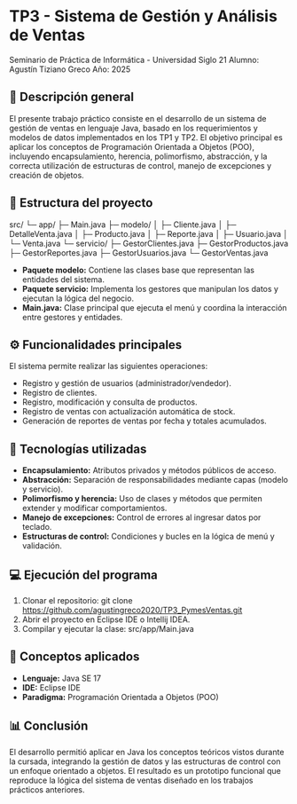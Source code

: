 # TP3 - Sistema de Gestión y Análisis de Ventas

Seminario de Práctica de Informática - Universidad Siglo 21
Alumno: Agustín Tiziano Greco
Año: 2025

## 📘 Descripción general

El presente trabajo práctico consiste en el desarrollo de un sistema de gestión de ventas en lenguaje Java, basado en los requerimientos y modelos de datos implementados en los TP1 y TP2.
El objetivo principal es aplicar los conceptos de Programación Orientada a Objetos (POO), incluyendo encapsulamiento, herencia, polimorfismo, abstracción, y la correcta utilización de estructuras de control, manejo de excepciones y creación de objetos.

## 🧩 Estructura del proyecto

src/
 └─ app/
     ├─ Main.java
     ├─ modelo/
     │   ├─ Cliente.java
     │   ├─ DetalleVenta.java
     │   ├─ Producto.java
     │   ├─ Reporte.java
     │   ├─ Usuario.java
     │   └─ Venta.java
     └─ servicio/
         ├─ GestorClientes.java
         ├─ GestorProductos.java
         ├─ GestorReportes.java
         ├─ GestorUsuarios.java
         └─ GestorVentas.java

- **Paquete modelo:** Contiene las clases base que representan las entidades del sistema.
- **Paquete servicio:** Implementa los gestores que manipulan los datos y ejecutan la lógica del negocio.
- **Main.java:** Clase principal que ejecuta el menú y coordina la interacción entre gestores y entidades.

## ⚙️ Funcionalidades principales
El sistema permite realizar las siguientes operaciones:
- Registro y gestión de usuarios (administrador/vendedor).
- Registro de clientes.
- Registro, modificación y consulta de productos.
- Registro de ventas con actualización automática de stock.
- Generación de reportes de ventas por fecha y totales acumulados.

## 🧩 Tecnologías utilizadas
- **Encapsulamiento:** Atributos privados y métodos públicos de acceso.
- **Abstracción:** Separación de responsabilidades mediante capas (modelo y servicio).
- **Polimorfismo y herencia:** Uso de clases y métodos que permiten extender y modificar comportamientos.
- **Manejo de excepciones:** Control de errores al ingresar datos por teclado.
- **Estructuras de control:** Condiciones y bucles en la lógica de menú y validación.

## 💻 Ejecución del programa
1. Clonar el repositorio:
git clone https://github.com/agustingreco2020/TP3_PymesVentas.git
2. Abrir el proyecto en Eclipse IDE o Intellij IDEA.
3. Compilar y ejecutar la clase:
   src/app/Main.java

## 🧠 Conceptos aplicados
- **Lenguaje:** Java SE 17  
- **IDE:** Eclipse IDE  
- **Paradigma:** Programación Orientada a Objetos (POO)

## 📊 Conclusión
El desarrollo permitió aplicar en Java los conceptos teóricos vistos durante la cursada, integrando la gestión de datos y las estructuras de control con un enfoque orientado a objetos. El resultado es un prototipo funcional que reproduce la lógica del sistema de ventas diseñado en los trabajos prácticos anteriores.
